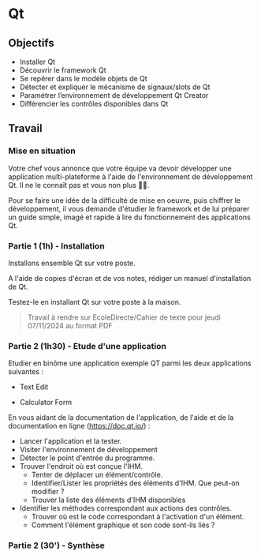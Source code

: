 # Qt

<object class="fullScreenAble" data="../../pdf/cours/bts2/bts2_qt_01.pdf" type="application/pdf"></object>

## Objectifs

- Installer Qt
- Découvrir le framework Qt
- Se repérer dans le modèle objets de Qt
- Détecter et expliquer le mécanisme de signaux/slots de Qt
- Paramétrer l’environnement de développement Qt Creator
- Différencier les contrôles disponibles dans Qt

## Travail

### Mise en situation

Votre chef vous annonce que votre équipe va devoir développer une application multi-plateforme à l'aide de l'environnement de développement Qt. Il ne le connaît pas et vous non plus 😵‍💫. 

Pour se faire une idée de la difficulté de mise en oeuvre, puis chiffrer le développement, il vous demande d'étudier le framework et de lui préparer un guide simple, imagé et rapide à lire du fonctionnement des applications Qt.

### Partie 1 (1h) - Installation

Installons ensemble Qt sur votre poste.

A l'aide de copies d'écran et de vos notes, rédiger un manuel d'installation de Qt.

Testez-le en installant Qt sur votre poste à la maison.

> Travail à rendre sur EcoleDirecte/Cahier de texte pour jeudi 07/11/2024 au format PDF

### Partie 2 (1h30) - Etude d'une application

Etudier en binôme une application exemple QT parmi les deux applications suivantes : 

+ Text Edit

+ Calculator Form

En vous aidant de la documentation de l'application, de l'aide et de la documentation en ligne (https://doc.qt.io/) :

- Lancer l'application et la tester.
- Visiter l'environnement de développement
- Détecter le point d'entrée du programme.
- Trouver l'endroit où est conçue l'IHM.
    - Tenter de déplacer un élément/contrôle.
    - Identifier/Lister les propriétés des éléments d'IHM. Que peut-on modifier ?
    - Trouver la liste des éléments d'IHM disponibles
- Identifier les méthodes correspondant aux actions des contrôles.
    - Trouver où est le code correspondant à l'activation d'un élément.
    - Comment l'élément graphique et son code sont-ils liés ?

### Partie 2 (30') - Synthèse